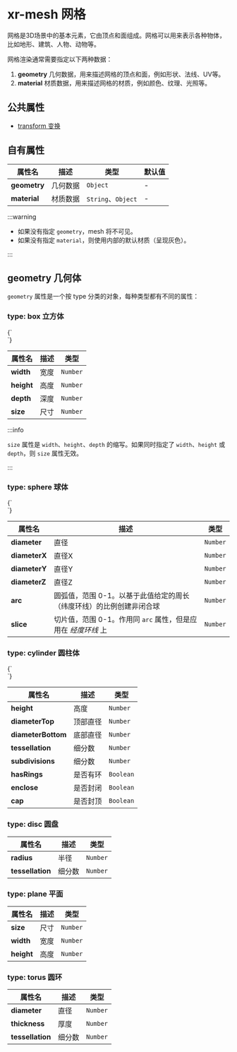 # xr-mesh 网格

网格是3D场景中的基本元素，它由顶点和面组成。网格可以用来表示各种物体，比如地形、建筑、人物、动物等。

网格渲染通常需要指定以下两种数据：

1. **geometry** 几何数据，用来描述网格的顶点和面，例如形状、法线、UV等。
2. **material** 材质数据，用来描述网格的材质，例如颜色、纹理、光照等。

## 公共属性

- [transform 变换](/docs/component/transformnode)

## 自有属性

| 属性名       | 描述     | 类型               | 默认值 |
| ------------ | -------- | ------------------ | ------ |
| **geometry** | 几何数据 | `Object`           | -      |
| **material** | 材质数据 | `String`、`Object` | -      |

:::warning

- 如果没有指定 `geometry`，mesh 将不可见。
- 如果没有指定 `material`，则使用内部的默认材质（呈现灰色）。

:::

## geometry 几何体

`geometry` 属性是一个按 type 分类的对象，每种类型都有不同的属性：

### **type: box** 立方体

<CodeLive>
{`
<style>
  xr-mesh {
    animation: rotate 20s linear infinite;
  }
   xr-mesh:nth-of-type(1) {
    ---geometry: "type: box; size: 0.5;";
    ---position: -2 0 0;
  }
  xr-mesh:nth-of-type(2) {
    ---geometry: "type: box;";
    ---position: 0 0 0;
  }
  xr-mesh:nth-of-type(3) {
    ---geometry: "type: box; width: 0.5; height: 1; depth: 0.1; subdivisions: 1";
    ---position: 2 0 0;
  }
  @keyframes rotate {
    from {
      ---rotation: 0 0 0;
    }
    to {
      ---rotation: 0 360 0;
    }
  }
</style>

<xr-scene>
  <xr-camera radius="3"></xr-camera>
  <xr-mesh></xr-mesh>
  <xr-mesh></xr-mesh>
  <xr-mesh></xr-mesh>
  <xr-loading>
    <div class='loading'></div>
  </xr-loading>
</xr-scene>
`}
</CodeLive>

| 属性名     | 描述 | 类型     |
| ---------- | ---- | -------- |
| **width**  | 宽度 | `Number` |
| **height** | 高度 | `Number` |
| **depth**  | 深度 | `Number` |
| **size**   | 尺寸 | `Number` |

:::info

`size` 属性是 `width`、`height`、`depth` 的缩写。如果同时指定了 `width`、`height` 或 `depth`，则 `size` 属性无效。

:::

### **type: sphere** 球体

<CodeLive>
{`
<style>
  xr-mesh {
    animation: rotate 20s linear infinite;
  }
  xr-mesh:nth-of-type(1) {
    ---geometry: "type: sphere; diameter: 0.5;";
    ---position: -2 0 0;
  }
  xr-mesh:nth-of-type(2) {
    ---geometry: "type: sphere; arc: 0.8; slice: 0.7;";
    ---position: 0 0 0;
  }
  xr-mesh:nth-of-type(3) {
    ---geometry: "type: sphere; diameter: 0.5; diameterX: 0.5; diameterY: 1; diameterZ: 0.1;";
    ---position: 2 0 0;
  }
  @keyframes rotate {
    from {
      ---rotation: 0 0 0;
    }
    to {
      ---rotation: 0 360 0;
    }
  }
</style>

<xr-scene>
  <xr-camera radius="3" beta="80"></xr-camera>
  <xr-mesh></xr-mesh>
  <xr-mesh></xr-mesh>
  <xr-mesh></xr-mesh>
  <xr-loading>
    <div class='loading'></div>
  </xr-loading>
</xr-scene>
`}
</CodeLive>

| 属性名        | 描述                                                                 | 类型     |
| ------------- | -------------------------------------------------------------------- | -------- |
| **diameter**  | 直径                                                                 | `Number` |
| **diameterX** | 直径X                                                                | `Number` |
| **diameterY** | 直径Y                                                                | `Number` |
| **diameterZ** | 直径Z                                                                | `Number` |
| **arc**       | 圆弧值，范围 0-1。以基于此值给定的周长（纬度环线）的比例创建非闭合球 | `Number` |
| **slice**     | 切片值，范围 0-1。作用同 `arc` 属性，但是应用在 _经度环线_ 上        | `Number` |

### **type: cylinder** 圆柱体

<CodeLive>
{`
<style>
  xr-mesh {
    animation: rotate 20s linear infinite;
  }
  xr-mesh:nth-of-type(1) {
    ---geometry: "type: cylinder; height: 1; diameterTop: 0.3;";
    ---position: -2 0 0;
  }
  xr-mesh:nth-of-type(2) {
    ---geometry: "type: cylinder; height: 1;";
    ---position: 0 0 0;
  }
  xr-mesh:nth-of-type(3) {
    ---geometry: "type: cylinder; height: 1; diameterBottom: 0; cap: false";
    ---position: 2 0 0;
  }
  @keyframes rotate {
    from {
      ---rotation: 0 0 0;
    }
    to {
      ---rotation: 0 360 0;
    }
  }
</style>

<xr-scene>
  <xr-camera radius="3" beta="60"></xr-camera>
  <xr-mesh></xr-mesh>
  <xr-mesh></xr-mesh>
  <xr-mesh></xr-mesh>
  <xr-loading>
    <div class='loading'></div>
  </xr-loading>
</xr-scene>
`}
</CodeLive>

| 属性名             | 描述     | 类型      |
| ------------------ | -------- | --------- |
| **height**         | 高度     | `Number`  |
| **diameterTop**    | 顶部直径 | `Number`  |
| **diameterBottom** | 底部直径 | `Number`  |
| **tessellation**   | 细分数   | `Number`  |
| **subdivisions**   | 细分数   | `Number`  |
| **hasRings**       | 是否有环 | `Boolean` |
| **enclose**        | 是否封闭 | `Boolean` |
| **cap**            | 是否封顶 | `Boolean` |

### **type: disc** 圆盘

| 属性名           | 描述   | 类型     |
| ---------------- | ------ | -------- |
| **radius**       | 半径   | `Number` |
| **tessellation** | 细分数 | `Number` |

### **type: plane** 平面

| 属性名     | 描述 | 类型     |
| ---------- | ---- | -------- |
| **size**   | 尺寸 | `Number` |
| **width**  | 宽度 | `Number` |
| **height** | 高度 | `Number` |

### **type: torus** 圆环

| 属性名           | 描述   | 类型     |
| ---------------- | ------ | -------- |
| **diameter**     | 直径   | `Number` |
| **thickness**    | 厚度   | `Number` |
| **tessellation** | 细分数 | `Number` |
